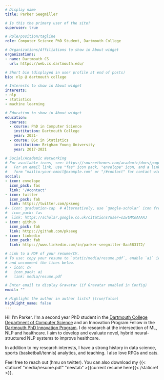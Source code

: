 ```yaml
---
# Display name
title: Parker Seegmiller

# Is this the primary user of the site?
superuser: true

# Role/position/tagline
role: Computer Science PhD Student, Dartmouth College

# Organizations/Affiliations to show in About widget
organizations:
- name: Dartmouth CS
  url: https://web.cs.dartmouth.edu/

# Short bio (displayed in user profile at end of posts)
bio: nlp @ dartmouth college

# Interests to show in About widget
interests:
- nlp
- statistics
- machine learning

# Education to show in About widget
education:
  courses:
  - course: PhD in Computer Science
    institution: Dartmouth College
    year: 2021-
  - course: BSc in Statistics
    institution: Brigham Young University
    year: 2017-2021

# Social/Academic Networking
# For available icons, see: https://sourcethemes.com/academic/docs/page-builder/#icons
#   For an email link, use "fas" icon pack, "envelope" icon, and a link in the
#   form "mailto:your-email@example.com" or "/#contact" for contact widget.
social:
- icon: envelope
  icon_pack: fas
  link: '/#contact'
- icon: twitter
  icon_pack: fab
  link: https://twitter.com/pkseeg
#- icon: graduation-cap  # Alternatively, use `google-scholar` icon from `ai` icon pack
#  icon_pack: fas
#  link: https://scholar.google.co.uk/citations?user=sIwtMXoAAAAJ
- icon: github
  icon_pack: fab
  link: https://github.com/pkseeg
- icon: linkedin
  icon_pack: fab
  link: https://www.linkedin.com/in/parker-seegmiller-8aa583172/

# Link to a PDF of your resume/CV.
# To use: copy your resume to `static/media/resume.pdf`, enable `ai` icons in `params.toml`,
# and uncomment the lines below.
# - icon: cv
#   icon_pack: ai
#   link: media/resume.pdf

# Enter email to display Gravatar (if Gravatar enabled in Config)
email: ""

# Highlight the author in author lists? (true/false)
highlight_name: false
---
```


Hi! I’m Parker. I'm a second year PhD student in the [Dartmouth College Department of Computer Science](https://web.cs.dartmouth.edu/) and an Innovation Program Fellow in the [Dartmouth PhD Innovation Program](https://graduate.dartmouth.edu/academics/programs/phd-innovation-program-dartmouth). I do research at the intersection of ML, NLP and healthcare. I aim to develop and evaluate novel, hybrid neural-structured NLP systems to improve healthcare.

In addition to my research interests, I have a strong history in data science, sports (basketball/tennis) analytics, and teaching. I also love RPGs and cats.

Feel free to reach out (hmu on twitter). You can also download my {{< staticref "media/resume.pdf" "newtab" >}}current resumé here{{< /staticref >}}.

